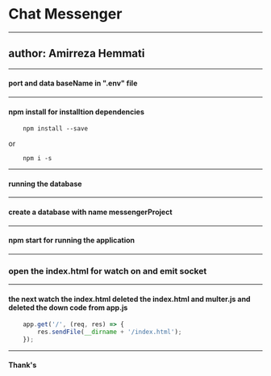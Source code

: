 # Chat Messenger 

---

## author: Amirreza Hemmati

---

#### port and data baseName in ".env" file

---

#### npm install for installtion dependencies
```shell
	npm install --save 
```
or
```
	npm i -s
```

---

#### running the database

---

#### create a database with name messengerProject

---

#### npm start for running the application

---

### open the index.html for watch on and emit socket

---

#### the next watch the index.html deleted the index.html and multer.js and deleted the down code from app.js
```javascript
	app.get('/', (req, res) => {
	    res.sendFile(__dirname + '/index.html');
	});
```




---

#### Thank's

